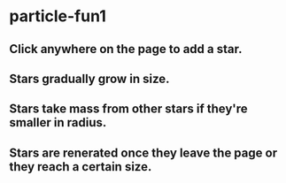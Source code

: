 # particle-fun1

## Click anywhere on the page to add a star. 
## Stars gradually grow in size.
## Stars take mass from other stars if they're smaller in radius.
## Stars are renerated once they leave the page or they reach a certain size.
